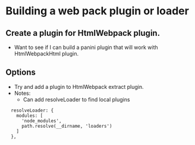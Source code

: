 # Building a web pack plugin or loader
## Create a plugin for HtmlWebpack plugin.
* Want to see if I can build a panini plugin that will work with HtmlWebpackHtml plugin.
## Options
* Try and add a plugin to HtmlWebpack extract plugin.
* Notes:
	* Can add resolveLoader to find local plugins
```
  resolveLoader: {
    modules: [
      'node_modules',
      path.resolve(__dirname, 'loaders')
    ]
  },
```
